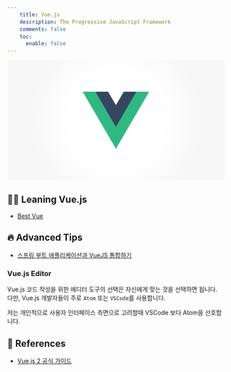 ```yaml
---
    title: Vue.js
    description: The Progressive JavaScript Framework
    comments: false
    toc:
      enable: false
---
```


![](/images/logo/vuejs.png#compact)

## 👨‍💻 Leaning Vue.js

- [Best Vue](best-vue)

## 🔥 Advanced Tips
- [스프링 부트 애플리케이션과 VueJS 통합하기](spring-boot-application-with-vuejs)

### Vue.js Editor
Vue.js 코드 작성을 위한 에디터 도구의 선택은 자신에게 맞는 것을 선택하면 됩니다.
다만, Vue.js 개발자들이 주로 `Atom` 또는 `VSCode`를 사용합니다.

저는 개인적으로 사용자 인터페이스 측면으로 고려할때 VSCode 보다 Atom을 선호합니다.

## 🔖 References
- [Vue.js 2 공식 가이드](https://kr.vuejs.org/v2/guide/index.html)
